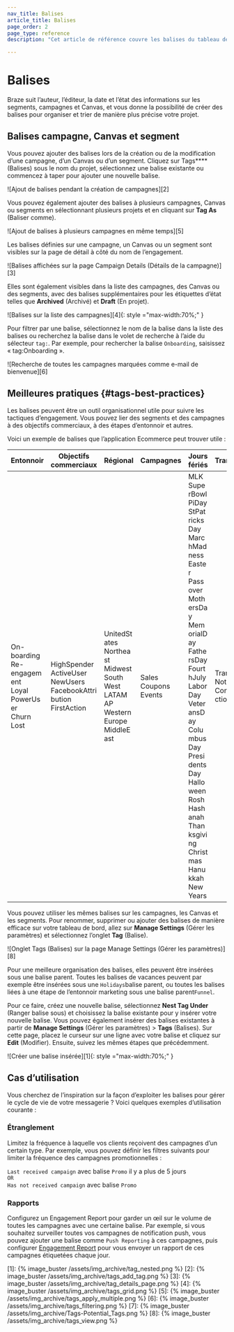 ```yaml
---
nav_title: Balises
article_title: Balises
page_order: 2
page_type: reference
description: "Cet article de référence couvre les balises du tableau de bord de Braze, que vous pouvez utiliser pour organiser et trier de manière plus précise votre projet."

---
```

# Balises

Braze suit l’auteur, l’éditeur, la date et l’état des informations sur les segments, campagnes et Canvas, et vous donne la possibilité de créer des balises pour organiser et trier de manière plus précise votre projet.

## Balises campagne, Canvas et segment

Vous pouvez ajouter des balises lors de la création ou de la modification d’une campagne, d’un Canvas ou d’un segment. Cliquez sur <span style="font-size: 14px;margin-bottom: .5rem;height: 16px;width: 16px;" class="fas fa-tag" ></span>Tags**** (Balises) sous le nom du projet, sélectionnez une balise existante ou commencez à taper pour ajouter une nouvelle balise.

![Ajout de balises pendant la création de campagnes][2]

Vous pouvez également ajouter des balises à plusieurs campagnes, Canvas ou segments en sélectionnant plusieurs projets et en cliquant sur <span style="font-size: 14px;margin-bottom: .5rem;height: 16px;width: 16px;" class="fas fa-tag" ></span>**Tag As** (Baliser comme).

![Ajout de balises à plusieurs campagnes en même temps][5]

Les balises définies sur une campagne, un Canvas ou un segment sont visibles sur la page de détail à côté du nom de l’engagement.

![Balises affichées sur la page Campaign Details (Détails de la campagne)][3]

Elles sont également visibles dans la liste des campagnes, des Canvas ou des segments, avec des balises supplémentaires pour les étiquettes d’état telles que **Archived** (Archivé) et **Draft** (En projet).

![Balises sur la liste des campagnes][4]{: style ="max-width:70%;" }

Pour filtrer par une balise, sélectionnez le nom de la balise dans la liste des balises ou recherchez la balise dans le volet de recherche à l’aide du sélecteur `tag:`. Par exemple, pour rechercher la balise `Onboarding`, saisissez « tag:Onboarding ».

![Recherche de toutes les campagnes marquées comme e-mail de bienvenue][6]

## Meilleures pratiques {#tags-best-practices}

Les balises peuvent être un outil organisationnel utile pour suivre les tactiques d’engagement. Vous pouvez lier des segments et des campagnes à des objectifs commerciaux, à des étapes d’entonnoir et autres.

Voici un exemple de balises que l’application Ecommerce peut trouver utile :

<style>
table td {
    word-break: break-word;
}
</style>


<table>
<thead>
  <tr>
    <th>Entonnoir</th>
    <th>Objectifs commerciaux</th>
    <th>Régional</th>
    <th>Campagnes</th>
    <th>Jours fériés</th>
    <th>Transactions</th>
  </tr>
</thead>
<tbody>
  <tr>
    <td>On-boarding<br>
Re-engagement<br>
Loyal<br>
PowerUser<br>
Churn<br>
Lost</td>
    <td>HighSpender<br>
ActiveUser<br>
NewUsers<br>
FacebookAttribution<br>
FirstAction</td>
    <td>UnitedStates<br>
Northeast<br>
Midwest<br>
South<br>
West<br>
LATAM<br>
AP<br>
WesternEurope<br>
MiddleEast</td>
    <td>Sales<br>
Coupons<br>
Events</td>
    <td>MLK<br>
SuperBowl<br>
PiDay<br>
StPatricksDay<br>
MarchMadness<br>
Easter<br>
Passover<br>
MothersDay<br>
MemorialDay<br>
FathersDay<br>
FourthJuly<br>
LaborDay<br>
VeteransDay<br>
ColumbusDay<br>
PresidentsDay<br>
Halloween<br>
RoshHashanah<br>
Thanksgiving<br>
Christmas<br>
Hanukkah<br>
NewYears</td>
    <td>Transactional<br>
Notification<br>
ConnectedActionTaken</td>
  </tr>
</tbody>
</table>

Vous pouvez utiliser les mêmes balises sur les campagnes, les Canvas et les segments. Pour renommer, supprimer ou ajouter des balises de manière efficace sur votre tableau de bord, allez sur **Manage Settings** (Gérer les paramètres) et sélectionnez l’onglet **Tag** (Balise).

![Onglet Tags (Balises) sur la page Manage Settings (Gérer les paramètres)][8]

Pour une meilleure organisation des balises, elles peuvent être insérées sous une balise parent. Toutes les balises de vacances peuvent par exemple être insérées sous une `Holidays`balise parent, ou toutes les balises liées à une étape de l’entonnoir marketing sous une balise parent`Funnel`. 

Pour ce faire, créez une nouvelle balise, sélectionnez **Nest Tag Under** (Ranger balise sous) et choisissez la balise existante pour y insérer votre nouvelle balise. Vous pouvez également insérer des balises existantes à partir de **Manage Settings** (Gérer les paramètres) > **Tags** (Balises). Sur cette page, placez le curseur sur une ligne avec votre balise et cliquez sur **<i class="fas fa-pencil-alt"></i>Edit** (Modifier). Ensuite, suivez les mêmes étapes que précédemment.

![Créer une balise insérée][1]{: style ="max-width:70%;" }

## Cas d’utilisation

Vous cherchez de l’inspiration sur la façon d’exploiter les balises pour gérer le cycle de vie de votre messagerie ? Voici quelques exemples d’utilisation courante :

### Étranglement

Limitez la fréquence à laquelle vos clients reçoivent des campagnes d’un certain type. Par exemple, vous pouvez définir les filtres suivants pour limiter la fréquence des campagnes promotionnelles :

`Last received campaign` avec balise `Promo` il y a plus de 5 jours 
<br>`OR`<br>
`Has not received campaign` avec balise `Promo`

### Rapports

Configurez un Engagement Report pour garder un œil sur le volume de toutes les campagnes avec une certaine balise. Par exemple, si vous souhaitez surveiller toutes vos campagnes de notification push, vous pouvez ajouter une balise comme `Push Reporting` à ces campagnes, puis configurer [Engagement Report]({{site.baseurl}}/user_guide/data_and_analytics/your_reports/engagement_reports/#automatically-select-campaigns-or-canvases) pour vous envoyer un rapport de ces campagnes étiquetées chaque jour.



[1]: {% image_buster /assets/img_archive/tag_nested.png %}
[2]: {% image_buster /assets/img_archive/tags_add_tag.png %}
[3]: {% image_buster /assets/img_archive/tag_details_page.png %}
[4]: {% image_buster /assets/img_archive/tags_grid.png %}
[5]: {% image_buster /assets/img_archive/tags_apply_multiple.png %}
[6]: {% image_buster /assets/img_archive/tags_filtering.png %}
[7]: {% image_buster /assets/img_archive/Tags-Potential_Tags.png %}
[8]: {% image_buster /assets/img_archive/tags_view.png %}

